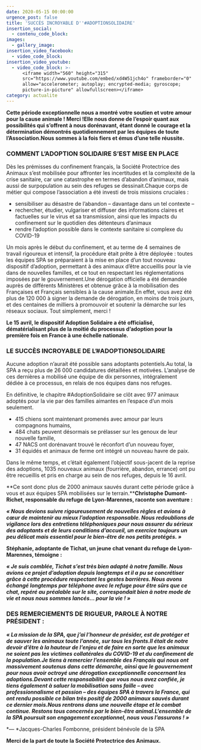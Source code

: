 ```yaml
---
date: 2020-05-15 00:00:00
urgence_post: false
title: 'SUCCÈS INCROYABLE D''#ADOPTIONSOLIDAIRE'
insertion_social:
  - contenu_code_block:
images:
  - gallery_image:
insertion_video_facebook:
  - video_code_block:
insertion_video_youtube:
  - video_code_block: >-
      <iframe width="560" height="315"
      src="https://www.youtube.com/embed/xd4W51jch4o" frameborder="0"
      allow="accelerometer; autoplay; encrypted-media; gyroscope;
      picture-in-picture" allowfullscreen></iframe>
category: actualite
---
```


**Cette p&eacute;riode exceptionnelle nous a montr&eacute; votre soutien et votre amour pour la cause animale \! Merci \!Elle nous donne de l’espoir quant aux possibilit&eacute;s qui s’offrent &agrave; nous dor&eacute;navant, &eacute;tant donn&eacute; le courage et la d&eacute;termination d&eacute;montr&eacute;s quotidiennement par les &eacute;quipes de toute l’Association.Nous sommes &agrave; la fois fiers et &eacute;mus d’une telle r&eacute;ussite.​**

### **COMMENT L’ADOPTION SOLIDAIRE S’EST MISE EN PLACE**

D&egrave;s les pr&eacute;misses du confinement fran&ccedil;ais, la Soci&eacute;t&eacute; Protectrice des Animaux s’est mobilis&eacute;e pour affronter les incertitudes et la complexit&eacute; de la crise sanitaire, car une catastrophe en termes d’abandon d’animaux, mais aussi de surpopulation au sein des refuges se dessinait.Chaque corps de m&eacute;tier qui compose l’association a &eacute;t&eacute; investi de trois missions cruciales :

* sensibiliser au d&eacute;sastre de l’abandon – davantage dans un tel contexte –
* rechercher, &eacute;tudier, vulgariser et diffuser des informations claires et factuelles sur le virus et sa transmission, ainsi que les impacts du confinement sur le quotidien des d&eacute;tenteurs d’animaux
* rendre l’adoption possible dans le contexte sanitaire si complexe du COVID-19

Un mois apr&egrave;s le d&eacute;but du confinement, et au terme de 4 semaines de travail rigoureux et intensif, la proc&eacute;dure &eacute;tait pr&ecirc;te &agrave; &ecirc;tre d&eacute;ploy&eacute;e : toutes les &eacute;quipes SPA se pr&eacute;paraient &agrave; la mise en place d’un tout nouveau dispositif d’adoption, permettant &agrave; des animaux d’&ecirc;tre accueillis pour la vie dans de nouvelles familles, et ce tout en respectant les r&eacute;glementations impos&eacute;es par le gouvernement.Une d&eacute;rogation officielle a &eacute;t&eacute; demand&eacute;e aupr&egrave;s de diff&eacute;rents Minist&egrave;res et obtenue gr&acirc;ce &agrave; la mobilisation des Fran&ccedil;aises et Fran&ccedil;ais sensibles &agrave; la cause animale.En effet, vous avez &eacute;t&eacute; plus de 120 000 &agrave; signer la demande de d&eacute;rogation, en moins de trois jours, et des centaines de milliers &agrave; promouvoir et soutenir la d&eacute;marche sur les r&eacute;seaux sociaux. Tout simplement, merci \!

**Le 15 avril, le dispositif Adoption Solidaire a &eacute;t&eacute; officialis&eacute;, d&eacute;mat&eacute;rialisant plus de la moiti&eacute; du processus d’adoption pour la premi&egrave;re fois en France &agrave; une &eacute;chelle nationale.**

### **LE SUCC&Egrave;S INCROYABLE DE L’\#ADOPTIONSOLIDAIRE**

Aucune adoption n’aurait &eacute;t&eacute; possible sans adoptants potentiels.Au total, la SPA a re&ccedil;u plus de 26 000 candidatures d&eacute;taill&eacute;es et motiv&eacute;es. L’analyse de ces derni&egrave;res a mobilis&eacute; une &eacute;quipe de dix personnes, int&eacute;gralement d&eacute;di&eacute;e &agrave; ce processus, en relais de nos &eacute;quipes dans nos refuges.

En d&eacute;finitive, le chapitre \#AdoptionSolidaire se cl&ocirc;t avec 977 animaux adopt&eacute;s pour la vie par des familles aimantes en l’espace d’un mois seulement.

* 415 chiens sont maintenant promen&eacute;s avec amour par leurs compagnons humains,
* 484 chats peuvent d&eacute;sormais se pr&eacute;lasser sur les genoux de leur nouvelle famille,
* 47 NACS ont dor&eacute;navant trouv&eacute; le r&eacute;confort d’un nouveau foyer,
* 31 &eacute;quid&eacute;s et animaux de ferme ont int&eacute;gr&eacute; un nouveau havre de paix.

Dans le m&ecirc;me temps, et c’&eacute;tait &eacute;galement l’objectif sous-jacent de la reprise des adoptions, 1035 nouveaux animaux (fourri&egrave;re, abandon, errance) ont pu &ecirc;tre recueillis et pris en charge au sein de nos refuges, depuis le 16 avril.

**Ce sont donc plus de 2000 animaux sauv&eacute;s durant cette p&eacute;riode gr&acirc;ce &agrave; vous et aux &eacute;quipes SPA mobilis&eacute;es sur le terrain.****Christophe Dumont-Richet, responsable du refuge de Lyon-Marennes, raconte son aventure :**

***&laquo; Nous devions suivre rigoureusement de nouvelles r&egrave;gles et avions &agrave; cœur de maintenir au mieux l’adoption responsable. Nous redoublions de vigilance lors des entretiens t&eacute;l&eacute;phoniques pour nous assurer du s&eacute;rieux des adoptants et de leurs conditions d’accueil, un exercice toujours un peu d&eacute;licat mais essentiel pour le bien-&ecirc;tre de nos petits prot&eacute;g&eacute;s. &raquo;***

**St&eacute;phanie, adoptante de Tichat, un jeune chat venant du refuge de Lyon-Marennes, t&eacute;moigne :**

***&laquo; Je suis combl&eacute;e, Tichat s’est tr&egrave;s bien adapt&eacute; &agrave; notre famille. Nous avions ce projet d’adoption depuis longtemps et il a pu se concr&eacute;tiser gr&acirc;ce &agrave; cette proc&eacute;dure respectant les gestes barri&egrave;res. Nous avons &eacute;chang&eacute; longtemps par t&eacute;l&eacute;phone avec le refuge pour &ecirc;tre s&ucirc;rs que ce chat, rep&eacute;r&eacute; au pr&eacute;alable sur le site, correspondait bien &agrave; notre mode de vie et nous nous sommes lanc&eacute;s… pour la vie \! &raquo;***

### **DES REMERCIEMENTS DE RIGUEUR, PAROLE &Agrave; NOTRE PR&Eacute;SIDENT :**

***&laquo; La mission de la SPA, que j’ai l’honneur de pr&eacute;sider, est de prot&eacute;ger et de sauver les animaux toute l’ann&eacute;e, sur tous les fronts.Il &eacute;tait de notre devoir d’&ecirc;tre &agrave; la hauteur de l’enjeu et de faire en sorte que les animaux ne soient pas les victimes collat&eacute;rales du COVID-19 et du confinement de la population.Je tiens &agrave; remercier l’ensemble des Fran&ccedil;ais qui nous ont massivement soutenus dans cette d&eacute;marche, ainsi que le gouvernement pour nous avoir octroy&eacute; une d&eacute;rogation exceptionnelle concernant les adoptions.Devant cette responsabilit&eacute; que vous nous avez confi&eacute;e, je tiens &eacute;galement &agrave; saluer la mobilisation sans faille – avec professionnalisme et passion – des &eacute;quipes SPA &agrave; travers la France, qui ont rendu possible ce bilan tr&egrave;s positif de 2000 animaux sauv&eacute;s durant ce dernier mois.Nous rentrons dans une nouvelle &eacute;tape et le combat continue. Restons tous concern&eacute;s par le bien-&ecirc;tre animal.L’ensemble de la SPA poursuit son engagement exceptionnel, nous vous l’assurons \! &raquo;***

*—&nbsp;*Jacques-Charles Fombonne, pr&eacute;sident b&eacute;n&eacute;vole de la SPA

**Merci de la part de toute la Soci&eacute;t&eacute; Protectrice des Animaux.**